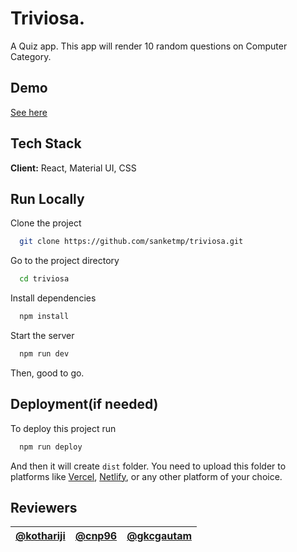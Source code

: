 # Triviosa.

A Quiz app. This app will render 10 random questions on Computer Category.

## Demo

[See here](https://triviosa.netlify.app/)

## Tech Stack

**Client:** React, Material UI, CSS

## Run Locally

Clone the project

```bash
  git clone https://github.com/sanketmp/triviosa.git
```

Go to the project directory

```bash
  cd triviosa
```

Install dependencies

```bash
  npm install
```

Start the server

```bash
  npm run dev
```

Then, good to go.

## Deployment(if needed)

To deploy this project run

```bash
  npm run deploy
```

And then it will create `dist` folder. You need to upload this folder to platforms like [Vercel](https://vercel.com/), [Netlify](https://www.netlify.com), or any other platform of your choice.

## Reviewers

| [@kothariji](https://www.github.com/kothariji) | [@cnp96](https://www.github.com/cnp96) | [@gkcgautam](https://www.github.com/gkcgautam) |
| ---------------------------------------------- | -------------------------------------- | ---------------------------------------------- |
